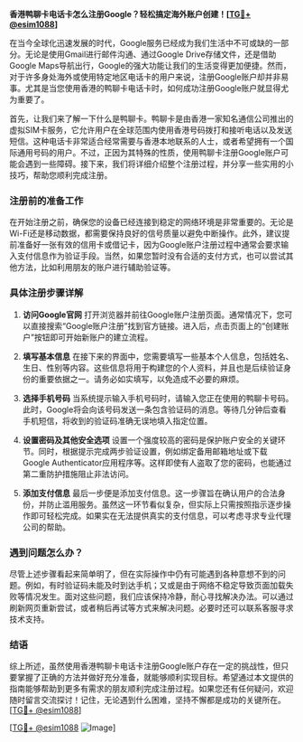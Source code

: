 **香港鸭聊卡电话卡怎么注册Google？轻松搞定海外账户创建！[[TG💪+ @esim1088](https://t.me/s/esim1088)]**

在当今全球化迅速发展的时代，Google服务已经成为我们生活中不可或缺的一部分。无论是使用Gmail进行邮件沟通、通过Google Drive存储文件，还是借助Google Maps导航出行，Google的强大功能让我们的生活变得更加便捷。然而，对于许多身处海外或使用特定地区电话卡的用户来说，注册Google账户却并非易事。尤其是当您使用香港的鸭聊卡电话卡时，如何成功注册Google账户就显得尤为重要了。

首先，让我们来了解一下什么是鸭聊卡。鸭聊卡是由香港一家知名通信公司推出的虚拟SIM卡服务，它允许用户在全球范围内使用香港号码拨打和接听电话以及发送短信。这种电话卡非常适合经常需要与香港本地联系的人士，或者希望拥有一个国际通用号码的用户。不过，正因为其特殊的性质，使用鸭聊卡注册Google账户可能会遇到一些障碍。接下来，我们将详细介绍整个注册过程，并分享一些实用的小技巧，帮助您顺利完成注册。

### 注册前的准备工作

在开始注册之前，确保您的设备已经连接到稳定的网络环境是非常重要的。无论是Wi-Fi还是移动数据，都需要保持良好的信号质量以避免中断操作。此外，建议提前准备好一张有效的信用卡或借记卡，因为Google账户注册过程中通常会要求输入支付信息作为验证手段。当然，如果您暂时没有合适的支付方式，也可以尝试其他方法，比如利用朋友的账户进行辅助验证等。

### 具体注册步骤详解

1. **访问Google官网**
   打开浏览器并前往Google账户注册页面。通常情况下，您可以直接搜索“Google账户注册”找到官方链接。进入后，点击页面上的“创建账户”按钮即可开始新账户的建立流程。

2. **填写基本信息**
   在接下来的界面中，您需要填写一些基本个人信息，包括姓名、生日、性别等内容。这些信息将用于构建您的个人资料，并且也是后续验证身份的重要依据之一。请务必如实填写，以免造成不必要的麻烦。

3. **选择手机号码**
   当系统提示输入手机号码时，请输入您正在使用的鸭聊卡号码。此时，Google将会向该号码发送一条包含验证码的消息。等待几分钟后查看手机短信，将收到的验证码准确无误地填入指定位置。

4. **设置密码及其他安全选项**
   设置一个强度较高的密码是保护账户安全的关键环节。同时，根据提示完成两步验证设置，例如绑定备用邮箱地址或下载Google Authenticator应用程序等。这样即使有人盗取了您的密码，也能通过第二重防护措施阻止非法访问。

5. **添加支付信息**
   最后一步便是添加支付信息。这一步骤旨在确认用户的合法身份，并防止滥用服务。虽然这一环节看似复杂，但实际上只需按照指示逐步操作即可轻松完成。如果实在无法提供真实的支付信息，可以考虑寻求专业代理公司的帮助。

### 遇到问题怎么办？

尽管上述步骤看起来简单明了，但在实际操作中仍有可能遇到各种意想不到的问题。例如，有时验证码未能及时到达手机；又或是由于网络不稳定导致页面加载失败等情况发生。面对这些问题，我们应该保持冷静，耐心寻找解决办法。可以通过刷新网页重新尝试，或者稍后再试等方式来解决问题。必要时还可以联系客服寻求技术支持。

### 结语

综上所述，虽然使用香港鸭聊卡电话卡注册Google账户存在一定的挑战性，但只要掌握了正确的方法并做好充分准备，就能够顺利实现目标。希望通过本文提供的指南能够帮助到更多有需求的朋友顺利完成注册过程。如果您还有任何疑问，欢迎随时留言交流探讨！记住，无论遇到什么困难，坚持不懈都是成功的关键所在。[[TG💪+ @esim1088](https://t.me/s/esim1088)] 

[[TG💪+ @esim1088](https://t.me/s/esim1088) ![Image](https://i.postimg.cc/4NQfJmqS/Snipaste-2025-05-13-00-14-12.png)]